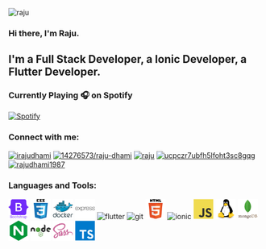 <img src="https://komarev.com/ghpvc/?username=raju&label=Profile%20views&color=0e75b6&style=flat" alt="raju" /> </p>

### Hi there, I'm Raju.

## I'm a Full Stack Developer, a Ionic Developer, a Flutter Developer.

### Currently Playing 🎧 on Spotify
[![Spotify](https://novatorem-five-pearl.vercel.app/api/spotify)](https://open.spotify.com/user/ttfhfxss24s3y356dqg7ckliy)

### Connect with me:

<p align="left">
  <a href="https://linkedin.com/in/irajudhami" target="_blank"><img align="center" src="https://cdn.jsdelivr.net/npm/simple-icons@3.0.1/icons/linkedin.svg" alt="irajudhami" height="30" width="40" /></a>
    <a href="https://stackoverflow.com/users/14276573/raju-dhami" target="_blank"><img align="center" src="https://cdn.jsdelivr.net/npm/simple-icons@3.0.1/icons/stackoverflow.svg" alt="14276573/raju-dhami" height="30" width="40" /></a>
  <a href="https://dev.to/raju" target="_blank"><img align="center" src="https://cdn.jsdelivr.net/npm/simple-icons@3.0.1/icons/dev-dot-to.svg" alt="raju" height="30" width="40" /></a>
  <a href="https://www.youtube.com/c/ucpczr7ubfh5lfoht3sc8gqg" target="_blank"><img align="center" src="https://cdn.jsdelivr.net/npm/simple-icons@3.0.1/icons/youtube.svg" alt="ucpczr7ubfh5lfoht3sc8gqg" height="30" width="40" /></a>
    <a href="https://fb.com/rajudhami1987" target="_blank"><img align="center" src="https://cdn.jsdelivr.net/npm/simple-icons@3.0.1/icons/facebook.svg" alt="rajudhami1987" height="30" width="40" /></a>
</p>

### Languages and Tools:

<p align="left">
  <img src="https://raw.githubusercontent.com/devicons/devicon/master/icons/bootstrap/bootstrap-plain-wordmark.svg" alt="bootstrap" width="40" height="40"/>
  <img src="https://raw.githubusercontent.com/devicons/devicon/master/icons/css3/css3-original-wordmark.svg" alt="css3" width="40" height="40"/>
  <img src="https://raw.githubusercontent.com/devicons/devicon/master/icons/docker/docker-original-wordmark.svg" alt="docker" width="40" height="40"/>
  <img src="https://raw.githubusercontent.com/devicons/devicon/master/icons/express/express-original-wordmark.svg" alt="express" width="40" height="40"/>
  <img src="https://www.vectorlogo.zone/logos/flutterio/flutterio-icon.svg" alt="flutter" width="40" height="40"/>
  <img src="https://www.vectorlogo.zone/logos/git-scm/git-scm-icon.svg" alt="git" width="40" height="40"/>
  <img src="https://raw.githubusercontent.com/devicons/devicon/master/icons/html5/html5-original-wordmark.svg" alt="html5" width="40" height="40"/>
  <img src="https://upload.wikimedia.org/wikipedia/commons/d/d1/Ionic_Logo.svg" alt="ionic" width="40" height="40"/>
  <img src="https://raw.githubusercontent.com/devicons/devicon/master/icons/javascript/javascript-original.svg" alt="javascript" width="40" height="40"/>
  <img src="https://raw.githubusercontent.com/devicons/devicon/master/icons/linux/linux-original.svg" alt="linux" width="40" height="40"/>
  <img src="https://raw.githubusercontent.com/devicons/devicon/master/icons/mongodb/mongodb-original-wordmark.svg" alt="mongodb" width="40" height="40"/>
  <img src="https://raw.githubusercontent.com/devicons/devicon/master/icons/nginx/nginx-original.svg" alt="nginx" width="40" height="40"/>
  <img src="https://raw.githubusercontent.com/devicons/devicon/master/icons/nodejs/nodejs-original-wordmark.svg" alt="nodejs" width="40" height="40"/>
  <img src="https://raw.githubusercontent.com/devicons/devicon/master/icons/sass/sass-original.svg" alt="sass" width="40" height="40"/>
  <img src="https://raw.githubusercontent.com/devicons/devicon/master/icons/typescript/typescript-original.svg" alt="typescript" width="40" height="40"/>
</p>
